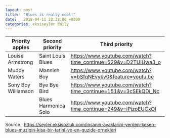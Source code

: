 ```yaml
---
layout: post
title:  "Blues is really cool!"
date:   2018-04-11 22:32:00 +0300
categories: eksiseyler daily
---
```



| Priority apples | Second priority | Third priority |
|-------|--------|---------|
| Louise Armstrong | Saint Louis Blues | https://www.youtube.com/watch?time_continue=529&v=D2TUlUwa3_o |
| Muddy Waters | Mannish Boy | https://www.youtube.com/watch?v=bSfqNEvykv0&feature=youtu.be |
| Sony Boy Williamson | Bye Bye Bird | https://www.youtube.com/watch?time_continue=151&v=3cSEkQDi_Nc |
|  | Blues Harmonica Solo | https://www.youtube.com/watch?time_continue=249&v=iPjzoEUCxOI |

Source : https://seyler.eksisozluk.com/insanin-ayaklarini-yerden-kesen-blues-muzigin-kisa-bir-tarihi-ve-en-guzide-ornekleri
